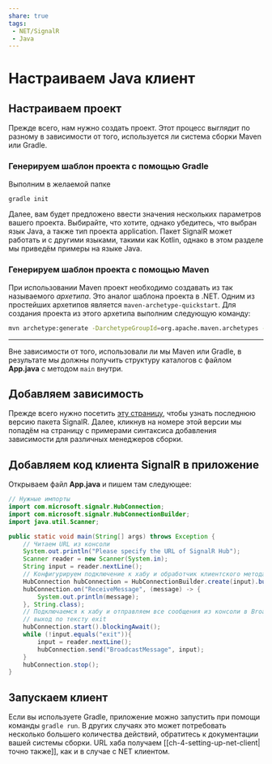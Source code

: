```yaml
---
share: true
tags:
 - NET/SignalR
 - Java
---
```

# Настраиваем Java клиент
## Настраиваем проект
Прежде всего, нам нужно создать проект. Этот процесс выглядит по разному в зависимости от того, используется ли система сборки Maven или Gradle.
### Генерируем шаблон проекта с помощью Gradle
Выполним в желаемой папке
```bash
gradle init
```
Далее, вам будет предложено ввести значения нескольких параметров вашего проекта. Выбирайте, что хотите, однако убедитесь, что выбран язык Java, а также тип проекта application.
Пакет SignalR может работать и с другими языками, такими как Kotlin, однако в этом разделе мы приведём примеры на языке Java.
### Генерируем шаблон проекта с помощью Maven
При использовании Maven проект необходимо создавать из так называемого *архетипа*. Это аналог шаблона проекта в .NET. Одним из простейших архетипов является `maven-archetype-quickstart`. Для создания проекта из этого архетипа выполним следующую команду:
```bash
mvn archetype:generate -DarchetypeGroupId=org.apache.maven.archetypes -DarchetypeArtifactId=maven-archetype-quickstart -DarchetypeVersion=1.4
```

---
Вне зависимости от того, использовали ли мы Maven или Gradle, в результате мы должны получить структуру каталогов с файлом **App.java** с методом `main` внутри.
## Добавляем зависимость
Прежде всего нужно посетить [эту страницу](https://search.maven.org/artifact/com.microsoft.signalr/signalr), чтобы узнать последнюю версию пакета SignalR. Далее, кликнув на номере этой версии мы попадём на страницу с примерами синтаксиса добавления зависимости для различных менеджеров сборки.
## Добавляем код клиента SignalR в приложение
Открываем файл **App.java** и пишем там следующее:
```java
// Нужные импорты
import com.microsoft.signalr.HubConnection;
import com.microsoft.signalr.HubConnectionBuilder;
import java.util.Scanner;

public static void main(String[] args) throws Exception {
	// Читаем URL из консоли
	System.out.println("Please specify the URL of SignalR Hub");
	Scanner reader = new Scanner(System.in);
	String input = reader.nextLine();
	// Конфигурируем подключение к хабу и обработчик клиентского метода
	HubConnection hubConnection = HubConnectionBuilder.create(input).build();
	hubConnection.on("ReceiveMessage", (message) -> {
		System.out.println(message);
	}, String.class);
	// Подключаемся к хабу и отправляем все сообщения из консоли в BroadcastMessage
	// выход по тексту exit
	hubConnection.start().blockingAwait();
	while (!input.equals("exit")){
		input = reader.nextLine();
		hubConnection.send("BroadcastMessage", input);
	}
	hubConnection.stop();
}
```
## Запускаем клиент
Если вы используете Gradle, приложение можно запустить при помощи команды `gradle run`. В других случаях это может потребовать несколько большего количества действий, обратитесь к документации вашей системы сборки.
URL хаба получаем [[ch-4-setting-up-net-client|точно также]], как и в случае с NET клиентом.